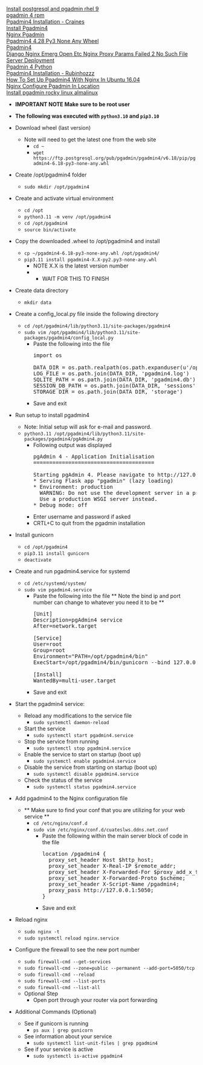 [Install postgresql and pgadmin rhel 9](https://www.tecmint.com/install-postgresql-and-pgadmin-rhel-9/)<br />
[pgadmin 4 rpm](https://www.pgadmin.org/download/pgadmin-4-rpm/)<br />
[Pgadmin4 Installation - Craines](https://gist.github.com/craines/ba6fe9ba416df841d8e5ac5da6128ea7)<br />
[Install Pgadmin4](https://gist.github.com/rubinhozzz/368176fec80edcf449a76e15164ff728)<br />
[Nginx Pgadmin](https://github.com/rbernardes/nginx-pgadmin)<br />
[Pgadmin4 4.28 Py3 None Any Wheel](https://ftp.postgresql.org/pub/pgadmin/pgadmin4/v4.28/pip/pgadmin4-4.28-py3-none-any.whl)<br />
[Pgadmin4](https://ftp.postgresql.org/pub/pgadmin/pgadmin4/)<br />
[Django Nginx Emerg Open Etc Nginx Proxy Params Failed 2 No Such File](https://stackoverflow.com/questions/42589781/django-nginx-emerg-open-etc-nginx-proxy-params-failed-2-no-such-file)<br />
[Server Deployment](https://www.pgadmin.org/docs/pgadmin4/latest/server_deployment.html)<br />
[Pgadmin 4 Python](https://www.pgadmin.org/download/pgadmin-4-python/)<br />
[Pgadmin4 Installation - Rubinhozzz](https://gist.github.com/rubinhozzz/9217e8b0dc834874a301cd0435e70691)<br />
[How To Set Up Pgadmin4 With Nginx In Ubuntu 16.04](https://askubuntu.com/questions/939881/how-to-set-up-pgadmin4-with-nginx-in-ubuntu-16-04)<br />
[Nginx Configure Pgadmin In Location](https://stackoverflow.com/questions/45958416/nginx-configure-pgadmin-in-location)<br />
[Install pgadmin rocky linux almalinux](https://www.tecmint.com/install-pgadmin-rocky-linux-almalinux/)<br />

* **IMPORTANT NOTE Make sure to be root user**
* **The following was executed with `python3.10` and `pip3.10`**

* Download wheel (last version)
  * Note will need to get the latest one from the web site
    * `cd ~`
    * `wget https://ftp.postgresql.org/pub/pgadmin/pgadmin4/v6.18/pip/pgadmin4-6.18-py3-none-any.whl`
* Create /opt/pgadmin4 folder
  * `sudo mkdir /opt/pgadmin4`
* Create and activate virtual environment
  * `cd /opt`
  * `python3.11 -m venv /opt/pgadmin4`
  * `cd /opt/pgadmin4`
  * `source bin/activate`
* Copy the downloaded .wheel to /opt/pgadmin4 and install
  * `cp ~/pgadmin4-6.18-py3-none-any.whl /opt/pgadmin4/`
  * `pip3.11 install pgadmin4-X.X-py2.py3-none-any.whl`
    * NOTE X.X is the latest version number
    * * WAIT FOR THIS TO FINISH
* Create data directory
  * `mkdir data`
* Create a config_local.py file inside the following directory
  * `cd /opt/pgadmin4/lib/python3.11/site-packages/pgadmin4`
  * `sudo vim /opt/pgadmin4/lib/python3.11/site-packages/pgadmin4/config_local.py`
    * Paste the following into the file
      <pre>
      import os

      DATA_DIR = os.path.realpath(os.path.expanduser(u'/opt/pgadmin4/data/'))
      LOG_FILE = os.path.join(DATA_DIR, 'pgadmin4.log')
      SQLITE_PATH = os.path.join(DATA_DIR, 'pgadmin4.db')
      SESSION_DB_PATH = os.path.join(DATA_DIR, 'sessions')
      STORAGE_DIR = os.path.join(DATA_DIR, 'storage')
      </pre>
    * Save and exit
* Run setup to install pgadmin4
  * Note: Initial setup will ask for e-mail and password.
  * `python3.11 /opt/pgadmin4/lib/python3.11/site-packages/pgadmin4/pgAdmin4.py`
    * Following output was displayed
      <pre>
      pgAdmin 4 - Application Initialisation
      ======================================

      Starting pgAdmin 4. Please navigate to http://127.0.0.1:5050 in your browser.
      * Serving Flask app "pgadmin" (lazy loading)
      * Environment: production
        WARNING: Do not use the development server in a production environment.
        Use a production WSGI server instead.
      * Debug mode: off
      </pre>
    * Enter username and password if asked
    * CRTL+C to quit from the pgadmin installation
* Install gunicorn
  * `cd /opt/pgadmin4`
  * `pip3.11 install gunicorn`
  * `deactivate`
* Create and run pgadmin4.service for systemd
  * `cd /etc/systemd/system/`
  * `sudo vim pgadmin4.service`
    * Paste the following into the file
      ** Note the bind ip and port number can change to whatever you need it to be **
      <pre>
      [Unit]
      Description=pgAdmin4 service
      After=network.target

      [Service]
      User=root
      Group=root
      Environment="PATH=/opt/pgadmin4/bin"
      ExecStart=/opt/pgadmin4/bin/gunicorn --bind 127.0.0.1:5050 --workers=1 --threads=25 --chdir /opt/pgadmin4/lib/python3.10/site-packages/pgadmin4 pgAdmin4:app

      [Install]
      WantedBy=multi-user.target
      </pre>
    * Save and exit
* Start the pgadmin4 service:
  * Reload any modifications to the service file
    * `sudo systemctl daemon-reload`
  * Start the service
    * `sudo systemctl start pgadmin4.service`
  * Stop the service from running
    * `sudo systemctl stop pgadmin4.service`
  * Enable the service to start on startup (boot up)
    * `sudo systemctl enable pgadmin4.service`
  * Disable the service from starting on startup (boot up)
    * `sudo systemctl disable pgadmin4.service`
  * Check the status of the service
    * `sudo systemctl status pgadmin4.service`
* Add pgadmin4 to the Nginx configuration file
  * ** Make sure to find your conf that you are utilizing for your web service **
    * `cd /etc/nginx/conf.d`
    * `sudo vim /etc/nginx/conf.d/cuateslws.ddns.net.conf`
      * Paste the following within the main server block of code in the file
        <pre>
        location /pgadmin4 {
          proxy_set_header Host $http_host;
          proxy_set_header X-Real-IP $remote_addr;
          proxy_set_header X-Forwarded-For $proxy_add_x_forwarded_for;
          proxy_set_header X-Forwarded-Proto $scheme;
          proxy_set_header X-Script-Name /pgadmin4;
          proxy_pass http://127.0.0.1:5050;
        }
        </pre>
      * Save and exit
* Reload nginx
  * `sudo nginx -t`
  * `sudo systemctl reload nginx.service`
* Configure the firewall to see the new port number
  * `sudo firewall-cmd --get-services`
  * `sudo firewall-cmd --zone=public --permanent --add-port=5050/tcp`
  * `sudo firewall-cmd --reload`
  * `sudo firewall-cmd --list-ports`
  * `sudo firewall-cmd --list-all`
  * Optional Step
    * Open port through your router via port forwarding
* Additional Commands (Optional)
  * See if gunicorn is running
    * `ps aux | grep gunicorn`
  * See information about your service
    * `sudo systemctl list-unit-files | grep pgadmin4`
  * See if your service is active
    * `sudo systemctl is-active pgadmin4`
